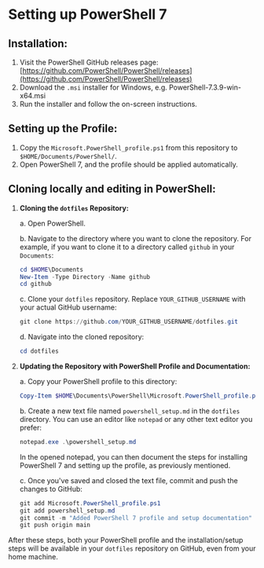 # Setting up PowerShell 7

## Installation:

1. Visit the PowerShell GitHub releases page: [https://github.com/PowerShell/PowerShell/releases](https://github.com/PowerShell/PowerShell/releases)
2. Download the `.msi` installer for Windows, e.g. PowerShell-7.3.9-win-x64.msi
3. Run the installer and follow the on-screen instructions.

## Setting up the Profile:

1. Copy the `Microsoft.PowerShell_profile.ps1` from this repository to `$HOME/Documents/PowerShell/`.
2. Open PowerShell 7, and the profile should be applied automatically.


## Cloning locally and editing in PowerShell:

1. **Cloning the `dotfiles` Repository:**

   a. Open PowerShell.

   b. Navigate to the directory where you want to clone the repository. For example, if you want to clone it to a directory called `github` in your `Documents`:
   ```powershell
   cd $HOME\Documents
   New-Item -Type Directory -Name github
   cd github
   ```

   c. Clone your `dotfiles` repository. Replace `YOUR_GITHUB_USERNAME` with your actual GitHub username:
   ```powershell
   git clone https://github.com/YOUR_GITHUB_USERNAME/dotfiles.git
   ```

   d. Navigate into the cloned repository:
   ```powershell
   cd dotfiles
   ```

2. **Updating the Repository with PowerShell Profile and Documentation:**

   a. Copy your PowerShell profile to this directory:
   ```powershell
   Copy-Item $HOME\Documents\PowerShell\Microsoft.PowerShell_profile.ps1 .\
   ```

   b. Create a new text file named `powershell_setup.md` in the `dotfiles` directory. You can use an editor like `notepad` or any other text editor you prefer:
   ```powershell
   notepad.exe .\powershell_setup.md
   ```

   In the opened notepad, you can then document the steps for installing PowerShell 7 and setting up the profile, as previously mentioned.

   c. Once you've saved and closed the text file, commit and push the changes to GitHub:
   ```powershell
   git add Microsoft.PowerShell_profile.ps1
   git add powershell_setup.md
   git commit -m "Added PowerShell 7 profile and setup documentation"
   git push origin main
   ```

After these steps, both your PowerShell profile and the installation/setup steps will be available in your `dotfiles` repository on GitHub, even from your home machine.